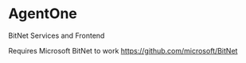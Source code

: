 # AgentOne
BitNet Services and Frontend

Requires Microsoft BitNet to work
https://github.com/microsoft/BitNet
